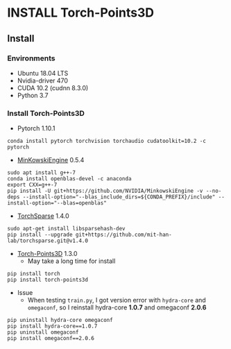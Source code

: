 # INSTALL Torch-Points3D

## Install
### Environments
- Ubuntu 18.04 LTS
- Nvidia-driver 470
- CUDA 10.2 (cudnn 8.3.0)
- Python 3.7

### Install Torch-Points3D
- Pytorch 1.10.1
```
conda install pytorch torchvision torchaudio cudatoolkit=10.2 -c pytorch
```
- [MinKowskiEngine](https://github.com/NVIDIA/MinkowskiEngine) 0.5.4
```
sudo apt install g++-7
conda install openblas-devel -c anaconda
export CXX=g++-7
pip install -U git+https://github.com/NVIDIA/MinkowskiEngine -v --no-deps --install-option="--blas_include_dirs=${CONDA_PREFIX}/include" --install-option="--blas=openblas"
```
- [TorchSparse](https://github.com/mit-han-lab/torchsparse) 1.4.0
```
sudo apt-get install libsparsehash-dev
pip install --upgrade git+https://github.com/mit-han-lab/torchsparse.git@v1.4.0
```
- [Torch-Points3D](https://github.com/nicolas-chaulet/torch-points3d) 1.3.0  
  - May take a long time for install
```
pip install torch
pip install torch-points3d
```
- Issue
  - When testing ```train.py```, I got version error with ```hydra-core``` and ```omegaconf```, so I reinstall hydra-core **1.0.7** and omegaconf **2.0.6**
```
pip uninstall hydra-core omegaconf
pip install hydra-core==1.0.7
pip uninstall omegaconf
pip install omegaconf==2.0.6
```


